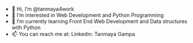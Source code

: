- 👋 Hi, I’m @tanmaya4work
- 👀 I’m interested in Web Development and Python Programming
- 🌱 I’m currently learning Front End Web Development and Data structures with Python
- 📫 You can reach me at: Linkedin: Tanmaya Gampa
